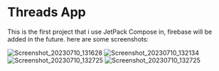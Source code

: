 # Threads App
This is the first project that i use JetPack Compose in, firebase will be added in the future.
here are some screenshots:

![Screenshot_20230710_131628](Screen1.png)
![Screenshot_20230710_132134](Screen2.png)
![Screenshot_20230710_132725](Screen3.png)
![Screenshot_20230710_132725](Screen4.png)

